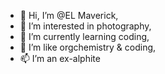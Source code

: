 - 👋 Hi, I’m @EL Maverick,
- 👀 I’m interested in photography,
- 🌱 I’m currently learning coding,
- 💞️ I’m like orgchemistry & coding,
- 📫 I’m an ex-alphite

<!---
olympushephaestus/olympushephaestus is a ✨ special ✨ repository because its `README.md` (this file) appears on your GitHub profile.
You can click the Preview link to take a look at your changes.
--->
